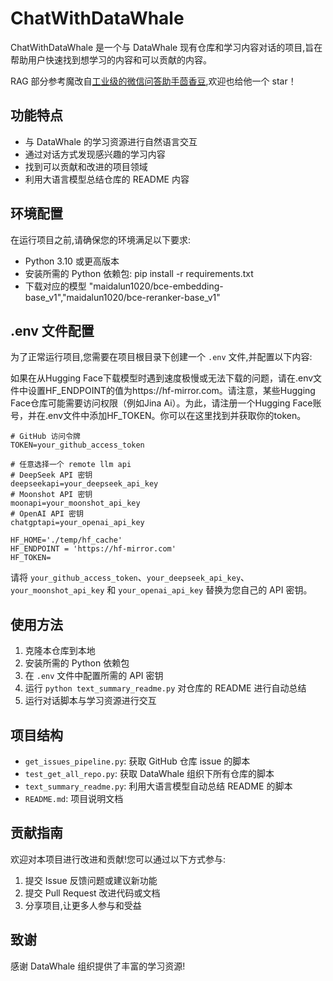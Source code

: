 # ChatWithDataWhale

ChatWithDataWhale 是一个与 DataWhale 现有仓库和学习内容对话的项目,旨在帮助用户快速找到想学习的内容和可以贡献的内容。

RAG 部分参考魔改自[工业级的微信问答助手茴香豆](https://github.com/InternLM/HuixiangDou/tree/main),欢迎也给他一个 star！

## 功能特点

- 与 DataWhale 的学习资源进行自然语言交互
- 通过对话方式发现感兴趣的学习内容
- 找到可以贡献和改进的项目领域
- 利用大语言模型总结仓库的 README 内容

## 环境配置

在运行项目之前,请确保您的环境满足以下要求:

- Python 3.10 或更高版本
- 安装所需的 Python 依赖包:
pip install -r requirements.txt
- 下载对应的模型 "maidalun1020/bce-embedding-base_v1","maidalun1020/bce-reranker-base_v1"

## .env 文件配置

为了正常运行项目,您需要在项目根目录下创建一个 `.env` 文件,并配置以下内容:

如果在从Hugging Face下载模型时遇到速度极慢或无法下载的问题，请在.env文件中设置HF_ENDPOINT的值为https://hf-mirror.com。请注意，某些Hugging Face仓库可能需要访问权限（例如Jina Ai）。为此，请注册一个Hugging Face账号，并在.env文件中添加HF_TOKEN。你可以在这里找到并获取你的token。

```
# GitHub 访问令牌
TOKEN=your_github_access_token

# 任意选择一个 remote llm api
# DeepSeek API 密钥
deepseekapi=your_deepseek_api_key
# Moonshot API 密钥
moonapi=your_moonshot_api_key
# OpenAI API 密钥
chatgptapi=your_openai_api_key

HF_HOME='./temp/hf_cache'
HF_ENDPOINT = 'https://hf-mirror.com'
HF_TOKEN=
```

请将 `your_github_access_token`、`your_deepseek_api_key`、`your_moonshot_api_key` 和 `your_openai_api_key` 替换为您自己的 API 密钥。

## 使用方法

1. 克隆本仓库到本地
2. 安装所需的 Python 依赖包
3. 在 `.env` 文件中配置所需的 API 密钥
4. 运行 `python text_summary_readme.py` 对仓库的 README 进行自动总结
5. 运行对话脚本与学习资源进行交互

## 项目结构

- `get_issues_pipeline.py`: 获取 GitHub 仓库 issue 的脚本
- `test_get_all_repo.py`: 获取 DataWhale 组织下所有仓库的脚本 
- `text_summary_readme.py`: 利用大语言模型自动总结 README 的脚本
- `README.md`: 项目说明文档

## 贡献指南

欢迎对本项目进行改进和贡献!您可以通过以下方式参与:

1. 提交 Issue 反馈问题或建议新功能
2. 提交 Pull Request 改进代码或文档
3. 分享项目,让更多人参与和受益

## 致谢

感谢 DataWhale 组织提供了丰富的学习资源!